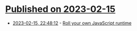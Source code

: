 # [Published on 2023-02-15](index.md)

* [2023-02-15, 22:48:12](https://news.ycombinator.com/item?id=34811990) - [Roll your own JavaScript runtime](https://deno.com/blog/roll-your-own-javascript-runtime)
